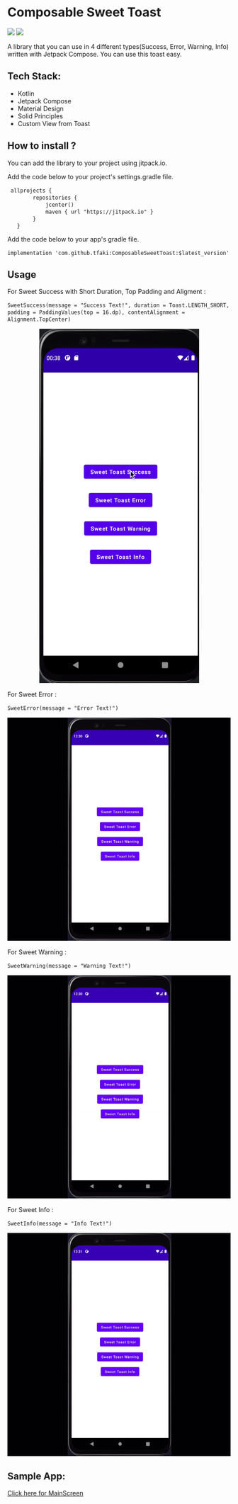 

# Composable Sweet Toast 
[![](https://jitpack.io/v/TalhaFaki/ComposableSweetToast.svg)](https://jitpack.io/#TalhaFaki/ComposableSweetToast)
[![](https://img.shields.io/badge/Android%20Arsenal-ComposableSweetToast-green.svg?style=flat)](https://android-arsenal.com/details/1/8260)

A library that you can use in 4 different types(Success, Error, Warning, Info) written with Jetpack Compose. You can use this toast easy.

## Tech Stack:
* Kotlin 
* Jetpack Compose
* Material Design
* Solid Principles
* Custom View from Toast

## How to install ? 
You can add the library to your project using jitpack.io.

Add the code below to your project's settings.gradle file.

```
 allprojects {
        repositories {
            jcenter()
            maven { url "https://jitpack.io" }
        }
   }
```


Add the code below to your app's gradle file.
```
implementation 'com.github.tfaki:ComposableSweetToast:$latest_version'
```
## Usage

For Sweet Success with Short Duration, Top Padding and Aligment : 
```
SweetSuccess(message = "Success Text!", duration = Toast.LENGTH_SHORT, padding = PaddingValues(top = 16.dp), contentAlignment = Alignment.TopCenter)
```
<p align="center">
  <img src="https://github.com/TalhaFaki/ComposableSweetToast/blob/master/success.gif" alt="animated" />
</p>
  
For Sweet Error :
```
SweetError(message = "Error Text!")
```
<p align="center">
  <img src="https://github.com/TalhaFaki/ComposableSweetToast/blob/master/error.gif" alt="animated" />
</p>

For Sweet Warning : 
```
SweetWarning(message = "Warning Text!")
```
<p align="center">
  <img src="https://github.com/TalhaFaki/ComposableSweetToast/blob/master/warning.gif" alt="animated" />
</p>

For Sweet Info : 
```
SweetInfo(message = "Info Text!")
```
<p align="center">
  <img src="https://github.com/TalhaFaki/ComposableSweetToast/blob/master/info.gif" alt="animated" />
</p>

## Sample App: 
[Click here for MainScreen](https://github.com/TalhaFaki/ComposableSweetToast/blob/master/app/src/main/java/com/android/composablesweettoast/MainScreen.kt)

